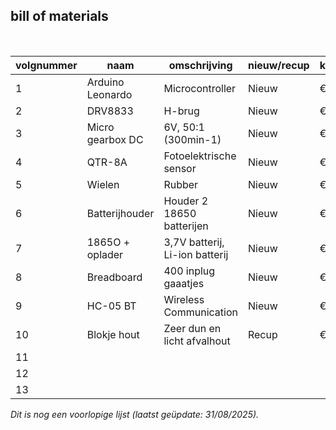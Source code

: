 ## bill of materials
<br />

|volgnummer|naam            |omschrijving          |nieuw/recup|kostprijs/stuk|aantal|subtotaal|
|----------|----------------|----------------------    |-----------|--------------|------|---------|
|         1|Arduino Leonardo|       Microcontroller    |      Nieuw|         €9,85|     1|    €9,85|
|         2|         DRV8833|                H-brug    |      Nieuw|         €0,19|     5|    €0,93|
|         3|Micro gearbox DC|   6V, 50:1 (300min-1)    |      Nieuw|         €3,93|     2|    €7,86|
|         4|          QTR-8A|Fotoelektrische sensor    |      Nieuw|         €2,30|     1|    €2,30|
|         5|          Wielen|Rubber                    |      Nieuw|         €1,00|     4|    €4,00|
|         6| Batterijhouder |Houder 2 18650 batterijen |      Nieuw|         €0,56|     3|    €1,69|
|         7|1865O + oplader |3,7V batterij, Li-ion batterij|  Nieuw|         €9,59|     1|    €9,59|
|         8|Breadboard|400 inplug gaaatjes|Nieuw|€1,40|1|€1,40|
|         9|   HC-05 BT             |    Wireless Communication                      |     Nieuw      |        €1,20      |  1    |    €1,20     |
|        10|         Blokje hout       |    Zeer dun en licht afvalhout                      | Recup          | €0             |  1    | €0        |
|        11|                |                          |           |              |      |         |
|        12|                |                          |           |              |      |         |
|        13|                |                          |           |              |      |         |

*Dit is nog een voorlopige lijst (laatst geüpdate: 31/08/2025).*
